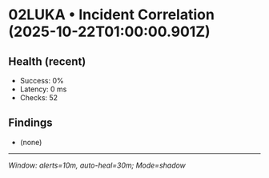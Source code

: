 # 02LUKA • Incident Correlation (2025-10-22T01:00:00.901Z)

## Health (recent)
- Success: 0%
- Latency: 0 ms
- Checks: 52

## Findings
- (none)

---
_Window: alerts=10m, auto-heal=30m; Mode=shadow_